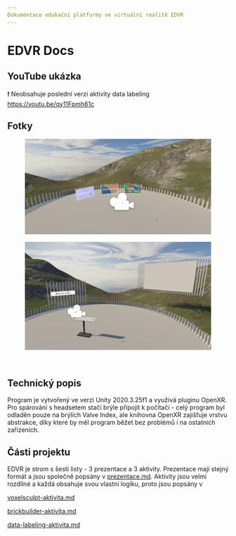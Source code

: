 ```yaml
---
Dokumentace edukační platformy ve virtuální realitě EDVR
---
```


# EDVR Docs

## YouTube ukázka
❗ Neobsahuje poslední verzi aktivity data labeling
https://youtu.be/qy11Fpmh61c

## Fotky

<figure><img src=".gitbook/assets/image (5).png" alt=""><figcaption></figcaption></figure>

<figure><img src=".gitbook/assets/image (3).png" alt=""><figcaption></figcaption></figure>

<figure><img src=".gitbook/assets/image (4).png" alt=""><figcaption></figcaption></figure>

## Technický popis

Program je vytvořený ve verzi Unity 2020.3.25f1 a využívá pluginu OpenXR. Pro spárování s headsetem stačí brýle připojit k počítači - celý program byl odladěn pouze na brýlích Valve Index, ale knihovna OpenXR zajišťuje vrstvu abstrakce, díky které by měl program běžet bez problémů i na ostatních zařízeních.

## Části projektu

EDVR je strom s šesti listy - 3 prezentace a 3 aktivity. Prezentace mají stejný formát a jsou společně popsány v [prezentace.md](prezentace.md "mention"). Aktivity jsou velmi rozdílné a každá obsahuje svou vlastní logiku, proto jsou popsány v&#x20;

[voxelsculpt-aktivita.md](voxelsculpt-aktivita.md "mention")&#x20;

[brickbuilder-aktivita.md](brickbuilder-aktivita.md "mention")&#x20;

&#x20;[data-labeling-aktivita.md](data-labeling-aktivita.md "mention")
